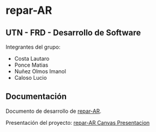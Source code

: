 # repar-AR
## UTN - FRD - Desarrollo de Software
Integrantes del grupo:
+ Costa Lautaro
+ Ponce Matias 
+ Nuñez Olmos Imanol
+ Caloso Lucio

## Documentación
Documento de desarrollo de [repar-AR](https://docs.google.com/document/d/1G2IEpyodNJPts4q46dArLpPztBHe5PBiio9R-SHHq9s/edit?usp=sharing).

Presentación del proyecto: [repar-AR Canvas Presentacion](https://www.canva.com/design/DAGmg2JA5QE/lCWQPSFfzHYiAkWrxTltdA/edit?utm_content=DAGmg2JA5QE&utm_campaign=designshare&utm_medium=link2&utm_source=sharebutton)
